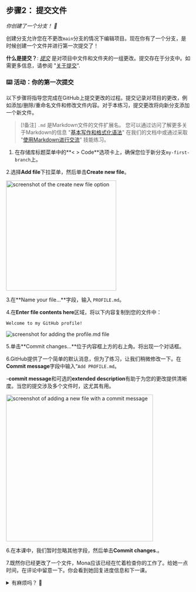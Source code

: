 ## 步骤2： 提交文件

_你创建了一个分支！ :tada:_

创建分支允许您在不更改`main`分支的情况下编辑项目。现在你有了一个分支，是时候创建一个文件并进行第一次提交了！

**什么是提交？**: _[提交](https://docs.github.com/pull-requests/committing-changes-to-your-project/creating-and-editing-commits/about-commits)_ 是对项目中文件和文件夹的一组更改。提交存在于分支中。如需更多信息，请参阅 "[关于提交](https://docs.github.com/zh/pull-requests/committing-changes-to-your-project/creating-and-editing-commits/about-commits)".

### :keyboard: 活动：你的第一次提交

以下步骤将指导您完成在GitHub上提交更改的过程。提交记录对项目的更改，例如添加/删除/重命名文件和修改文件内容。对于本练习，提交更改将向新分支添加一个新文件。

> [!备注]
> `.md` 是Markdown文件的文件扩展名。 您可以通过访问了解更多关于Markdown的信息 "[基本写作和格式化语法](https://docs.github.com/zh/get-started/writing-on-github/getting-started-with-writing-and-formatting-on-github/basic-writing-and-formatting-syntax)" 在我们的文档中或通过采取 "[使用Markdown进行交流](https://github.com/skills/communicate-using-markdown)" 技能练习。

1. 在存储库标题菜单中的**< > Code**选项卡上，确保您位于新分支`my-first-branch`上。

2.选择**Add file**下拉菜单，然后单击**Create new file**。

   <img width="300" alt="screenshot of the create new file option" src="https://github.com/user-attachments/assets/a86c088e-b377-43f7-96e6-e68f7aef1cd3">

3.在**Name your file...**字段，输入 `PROFILE.md`。

4.在**Enter file contents here**区域，将以下内容复制到您的文件中：

   ```
   Welcome to my GitHub profile!
   ```

   ![screenshot for adding the profile.md file](https://github.com/user-attachments/assets/487c0ba4-88d8-4634-8715-a170413369d0)

5.单击**Commit changes...**位于内容框上方的右上角。将出现一个对话框。

6.GitHub提供了一个简单的默认消息，但为了练习，让我们稍微修改一下。在**Commit message**字段中输入“`Add PROFILE.md`。
   
   -**commit message**和可选的**extended description**有助于为您的更改提供清晰度。当您的提交涉及多个文件时，这尤其有用。

   <img width="400" alt="screenshot of adding a new file with a commit message" src="https://github.com/user-attachments/assets/5472be49-6a6c-4b9c-ba2b-151ded73921f">

6.在本课中，我们暂时忽略其他字段，然后单击**Commit changes**.。

7.既然你已经更改了一个文件，Mona应该已经在忙着检查你的工作了。给她一点时间，在评论中留意一下。你会看到她回复进度信息和下一课。


<details>
<summary>有麻烦吗？ 🤷</summary><br/>

如果你没有得到反馈，这里有一些东西要检查：
- 确保你在“我的第一家分店”。
- 确保在根文件夹中创建了`PROFILE.md`文件。
If you don't get feedback, here are some things to check:

</details>
